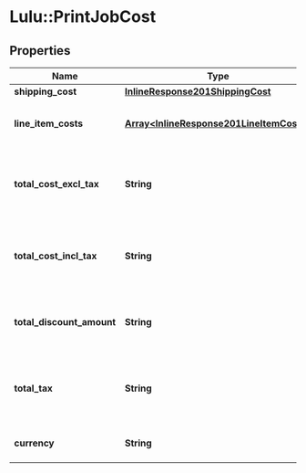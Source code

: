 # Lulu::PrintJobCost

## Properties
Name | Type | Description | Notes
------------ | ------------- | ------------- | -------------
**shipping_cost** | [**InlineResponse201ShippingCost**](InlineResponse201ShippingCost.md) |  | 
**line_item_costs** | [**Array&lt;InlineResponse201LineItemCosts&gt;**](InlineResponse201LineItemCosts.md) | List of cost summaries for each line item | 
**total_cost_excl_tax** | **String** | Total costs of the job excluding taxes as a decimal string | 
**total_cost_incl_tax** | **String** | Total costs of the job including taxes as a decimal string | 
**total_discount_amount** | **String** | The total discount amount as a decimal string | 
**total_tax** | **String** | Total amount of taxes on the job as a decimal string | 
**currency** | **String** | Currency for the costs | 


